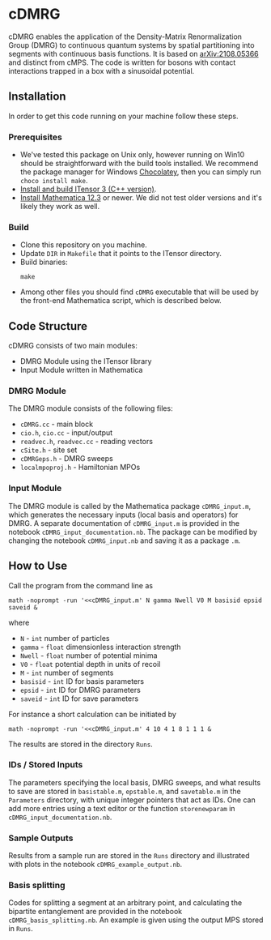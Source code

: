 # cDMRG

cDMRG enables the application of the Density-Matrix Renormalization Group (DMRG) to continuous quantum
systems by spatial partitioning into segments with continuous basis functions.
It is based on [arXiv:2108.05366](https://arxiv.org/abs/2108.05366) and distinct from cMPS.
The code is written for bosons with contact interactions trapped in a box with a sinusoidal potential.

## Installation

In order to get this code running on your machine follow these steps.

### Prerequisites

- We've tested this package on Unix only, however running on Win10 should be straightforward
  with the build tools installed.
  We recommend the package manager for Windows [Chocolatey](https://chocolatey.org/),
  then you can simply run `choco install make`.
- [Install and build ITensor 3 (C++ version)](https://itensor.org/).
- [Install Mathematica 12.3](https://www.wolfram.com/mathematica/) or newer.
  We did not test older versions and it's likely they work as well.

### Build

- Clone this repository on you machine.
- Update `DIR` in `Makefile` that it points to the ITensor directory.
- Build binaries:
  ```console
  make
  ```
- Among other files you should find `cDMRG` executable that will be used by the front-end Mathematica script,
  which is described below.

## Code Structure

cDMRG consists of two main modules:
- DMRG Module using the ITensor library 
- Input Module written in Mathematica

### DMRG Module

The DMRG module consists of the following files:

- `cDMRG.cc` - main block
- `cio.h`, `cio.cc` - input/output
- `readvec.h`, `readvec.cc` - reading vectors
- `cSite.h` - site set
- `cDMRGeps.h` - DMRG sweeps
- `localmpoproj.h` - Hamiltonian MPOs

### Input Module

The DMRG module is called by the Mathematica package `cDMRG_input.m`, which generates the necessary
inputs (local basis and operators) for DMRG.
A separate documentation of `cDMRG_input.m` is provided in the notebook `cDMRG_input_documentation.nb`.
The package can be modified by changing the notebook `cDMRG_input.nb` and saving it as a package `.m`.

## How to Use

Call the program from the command line as 
```consol
math -noprompt -run '<<cDMRG_input.m' N gamma Nwell V0 M basisid epsid saveid &
```

where

- `N` - `int` number of particles
- `gamma` - `float` dimensionless interaction strength
- `Nwell` - `float` number of potential minima
- `V0` - `float` potential depth in units of recoil
- `M` - `int` number of segments
- `basisid` - `int` ID for basis parameters
- `epsid` - `int` ID for DMRG parameters
- `saveid` - `int` ID for save parameters

For instance a short calculation can be initiated by
```consol
math -noprompt -run '<<cDMRG_input.m' 4 10 4 1 8 1 1 1 &
```

The results are stored in the directory `Runs`.

### IDs / Stored Inputs

The parameters specifying the local basis, DMRG sweeps, and what results to save are stored in
`basistable.m`, `epstable.m`, and `savetable.m` in the `Parameters` directory,
with unique integer pointers that act as IDs.
One can add more entries using a text editor or the function `storenewparam` in `cDMRG_input_documentation.nb`.

### Sample Outputs

Results from a sample run are stored in the `Runs` directory and illustrated with plots in the notebook `cDMRG_example_output.nb`.

### Basis splitting

Codes for splitting a segment at an arbitrary point, and calculating the bipartite entanglement
are provided in the notebook `cDMRG_basis_splitting.nb`.
An example is given using the output MPS stored in `Runs`.
